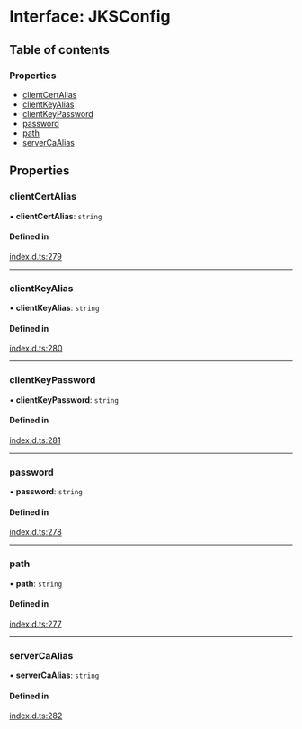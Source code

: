 # Interface: JKSConfig

## Table of contents

### Properties

- [clientCertAlias](JKSConfig.md#clientcertalias)
- [clientKeyAlias](JKSConfig.md#clientkeyalias)
- [clientKeyPassword](JKSConfig.md#clientkeypassword)
- [password](JKSConfig.md#password)
- [path](JKSConfig.md#path)
- [serverCaAlias](JKSConfig.md#servercaalias)

## Properties

### clientCertAlias

• **clientCertAlias**: `string`

#### Defined in

[index.d.ts:279](https://github.com/mostafa/xk6-kafka/blob/main/api-docs/index.d.ts#L279)

---

### clientKeyAlias

• **clientKeyAlias**: `string`

#### Defined in

[index.d.ts:280](https://github.com/mostafa/xk6-kafka/blob/main/api-docs/index.d.ts#L280)

---

### clientKeyPassword

• **clientKeyPassword**: `string`

#### Defined in

[index.d.ts:281](https://github.com/mostafa/xk6-kafka/blob/main/api-docs/index.d.ts#L281)

---

### password

• **password**: `string`

#### Defined in

[index.d.ts:278](https://github.com/mostafa/xk6-kafka/blob/main/api-docs/index.d.ts#L278)

---

### path

• **path**: `string`

#### Defined in

[index.d.ts:277](https://github.com/mostafa/xk6-kafka/blob/main/api-docs/index.d.ts#L277)

---

### serverCaAlias

• **serverCaAlias**: `string`

#### Defined in

[index.d.ts:282](https://github.com/mostafa/xk6-kafka/blob/main/api-docs/index.d.ts#L282)
